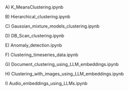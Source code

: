 A) K_MeansClustering.ipynb

B) Hierarchical_clustering.ipynb

C) Gaussian_mixture_models_clustering.ipynb

D) DB_Scan_clustering.ipynb

E) Anomaly_detection.ipynb

F) Clustering_timeseries_data.ipynb

G) Document_clustering_using_LLM_embeddings.ipynb

H) Clustering_with_images_using_LLM_embeddings.ipynb

I) Audio_embeddings_using_LLMs.ipynb
